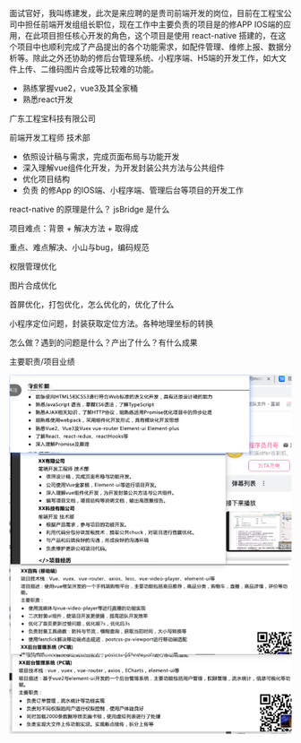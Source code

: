 面试官好，我叫练建发，此次是来应聘的是贵司前端开发的岗位，目前在工程宝公司中担任前端开发组组长职位，现在工作中主要负责的项目是的修APP IOS端的应用，在此项目担任核心开发的角色，这个项目是使用 react-native 搭建的，在这个项目中也顺利完成了产品提出的各个功能需求，如配件管理、维修上报、数据分析等。除此之外还协助的修后台管理系统、小程序端、H5端的开发工作，如大文件上传、二维码图片合成等比较难的功能。



+ 熟练掌握vue2，vue3及其全家桶
+ 熟悉react开发

广东工程宝科技有限公司

前端开发工程师	技术部

+ 依照设计稿与需求，完成页面布局与功能开发
+ 深入理解vue组件化开发，为开发封装公共方法与公共组件
+ 优化项目结构
+ 负责 的修App 的IOS端、小程序端、管理后台等项目的开发工作

react-native 的原理是什么？ jsBridge 是什么

项目难点：背景 + 解决方法 + 取得成

重点、难点解决、小山与bug，编码规范

权限管理优化

图片合成优化

首屏优化，打包优化，怎么优化的，优化了什么

小程序定位问题，封装获取定位方法。各种地理坐标的转换

怎么做？遇到的问题是什么？产出了什么？有什么成果

主要职责/项目业绩



![image-20230322202706930](简历/image-20230322202706930.png)



